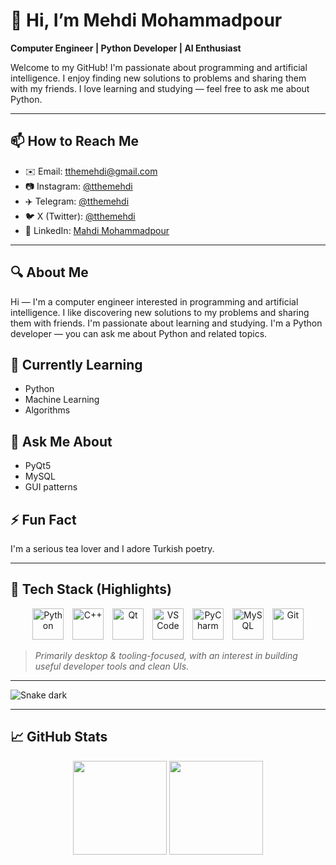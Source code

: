 # 👋 Hi, I’m Mehdi Mohammadpour

**Computer Engineer | Python Developer | AI Enthusiast**

Welcome to my GitHub! I'm passionate about programming and artificial intelligence. I enjoy finding new solutions to problems and sharing them with my friends. I love learning and studying — feel free to ask me about Python.

---

## 📫 How to Reach Me
- ✉️ Email: [tthemehdi@gmail.com](mailto:tthemehdi@gmail.com)  
- 📷 Instagram: [@tthemehdi](https://instagram.com/tthemehdi)  
- ✈️ Telegram: [@tthemehdi](https://t.me/tthemehdi)  
- 🐦 X (Twitter): [@tthemehdi](https://x.com/tthemehdi)  
- 🔗 LinkedIn: [Mahdi Mohammadpour](https://www.linkedin.com/in/mahdi-mohammadpour-b168681a9/)

---

## 🔍 About Me
Hi — I'm a computer engineer interested in programming and artificial intelligence. I like discovering new solutions to my problems and sharing them with friends. I'm passionate about learning and studying. I'm a Python developer — you can ask me about Python and related topics.


## 🌱 Currently Learning
- Python  
- Machine Learning  
- Algorithms

## 💬 Ask Me About
- PyQt5  
- MySQL  
- GUI patterns

## ⚡ Fun Fact
I'm a serious tea lover and I adore Turkish poetry.

---

## 🧰 Tech Stack (Highlights)

<div align="center">

  <p>
    <img src="https://raw.githubusercontent.com/danielcranney/readme-generator/main/public/icons/skills/python-colored.svg" width="50" alt="Python" />
    <img src="https://www.svgrepo.com/show/303231/c-plusplus.svg" width="50" alt="C++" style="margin-left: 10px;" />
    <img src="https://upload.wikimedia.org/wikipedia/commons/0/0b/Qt_logo_2016.svg" width="50" alt="Qt" style="margin-left: 10px;" />
    <img src="https://raw.githubusercontent.com/danielcranney/readme-generator/main/public/icons/skills/visual-studio-code-colored.svg" width="50" alt="VS Code" style="margin-left: 10px;" />
    <img src="https://raw.githubusercontent.com/danielcranney/readme-generator/main/public/icons/skills/pycharm-colored.svg" width="50" alt="PyCharm" style="margin-left: 10px;" />
    <img src="https://www.svgrepo.com/show/354516/mysql.svg" width="50" alt="MySQL" style="margin-left: 10px;" />
    <img src="https://raw.githubusercontent.com/danielcranney/readme-generator/main/public/icons/skills/git-colored.svg" width="50" alt="Git" style="margin-left: 10px;" />
  </p>

</div>

> *Primarily desktop & tooling-focused, with an interest in building useful developer tools and clean UIs.*

---

<!-- Contribution snake (replace username if you want a different repo username) -->
![Snake dark](https://raw.githubusercontent.com/tthemehdi/tthemehdi/output/github-contribution-grid-snake-dark.svg)

---

## 📈 GitHub Stats  
<p align="center">
  <img src="https://github-readme-stats.vercel.app/api?username=tthemehdi&show_icons=true&theme=dracula&hide_border=true" height="150" />
  <img src="https://github-readme-stats.vercel.app/api/top-langs/?username=tthemehdi&layout=compact&theme=dracula&hide_border=true" height="150" />
</p>
